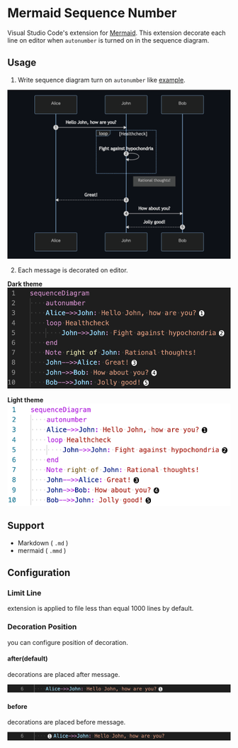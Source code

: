 # Mermaid Sequence Number

Visual Studio Code's extension for [Mermaid](https://github.com/mermaid-js/mermaid).
This extension decorate each line on editor when `autonumber` is turned on in the sequence diagram.

## Usage

1. Write sequence diagram turn on `autonumber` like [example](https://mermaid-js.github.io/mermaid/#/sequenceDiagram?id=sequencenumbers).

![sequence diagram preview](./docs/sequence_diagram_preview.png)

2. Each message is decorated on editor.

**Dark theme**
![sequence number sample for dark theme](./docs/sequence_number_sample_dark.png)

**Light theme**
![sequence number sample for light theme](./docs/sequence_number_sample_light.png)

## Support

- Markdown ( `.md` )
- mermaid ( `.mmd` )

## Configuration

### Limit Line

extension is applied to file less than equal 1000 lines by default.

### Decoration Position

you can configure position of decoration.

#### after(default)

decorations are placed after message.

![decoration after message](./docs/decoration_after_message.png)

#### before

decorations are placed before message.

![decoration before message](./docs/decoration_before_message.png)
